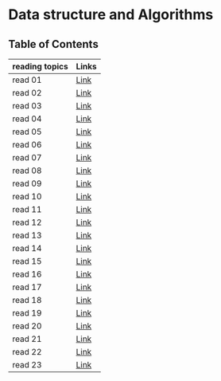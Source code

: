 # Data structure and Algorithms 
## Table of Contents

| reading topics | Links                                                                                            |
|----------------|--------------------------------------------------------------------------------------------------|
| read 01        | [Link](https://github.com/Yousef-010/reading-notes/blob/main/reading_notes/401_Python/read01.md) |
| read 02        | [Link](https://github.com/Yousef-010/reading-notes/blob/main/reading_notes/401_Python/read02.md) |
| read 03        | [Link](https://github.com/Yousef-010/reading-notes/blob/main/reading_notes/401_Python/read03.md) |
| read 04        | [Link](https://github.com/Yousef-010/reading-notes/blob/main/reading_notes/401_Python/read04.md) |
| read 05        | [Link](https://github.com/Yousef-010/reading-notes/blob/main/reading_notes/401_Python/read05.md) |
| read 06        | [Link](https://github.com/Yousef-010/reading-notes/blob/main/reading_notes/401_Python/read06.md) |
| read 07        | [Link](https://github.com/Yousef-010/reading-notes/blob/main/reading_notes/401_Python/read07.md) |
| read 08        | [Link](https://github.com/Yousef-010/reading-notes/blob/main/reading_notes/401_Python/read08.md) |
| read 09        | [Link](https://github.com/Yousef-010/reading-notes/blob/main/reading_notes/401_Python/read09.md) |
| read 10        | [Link](https://github.com/Yousef-010/reading-notes/blob/main/reading_notes/401_Python/read10.md) |
| read 11        | [Link](https://github.com/Yousef-010/reading-notes/blob/main/reading_notes/401_Python/read11.md) |
| read 12        | [Link](https://github.com/Yousef-010/reading-notes/blob/main/reading_notes/401_Python/read12.md) |
| read 13        | [Link](https://github.com/Yousef-010/reading-notes/blob/main/reading_notes/401_Python/read13.md) |
| read 14        | [Link](https://github.com/Yousef-010/reading-notes/blob/main/reading_notes/401_Python/read14.md) |
| read 15        | [Link](https://github.com/Yousef-010/reading-notes/blob/main/reading_notes/401_Python/read15.md) |
| read 16        | [Link](https://github.com/Yousef-010/reading-notes/blob/main/reading_notes/401_Python/read16.md) |
| read 17        | [Link](https://github.com/Yousef-010/reading-notes/blob/main/reading_notes/401_Python/read17.md) |
| read 18        | [Link](https://github.com/Yousef-010/reading-notes/blob/main/reading_notes/401_Python/read18.md) |
| read 19        | [Link](https://github.com/Yousef-010/reading-notes/blob/main/reading_notes/401_Python/read19.md) |
| read 20        | [Link](https://github.com/Yousef-010/reading-notes/blob/main/reading_notes/401_Python/read20.md) |
| read 21        | [Link](https://github.com/Yousef-010/reading-notes/blob/main/reading_notes/401_Python/read21.md) |
| read 22        | [Link](https://github.com/Yousef-010/reading-notes/blob/main/reading_notes/401_Python/read22.md) |
| read 23        | [Link](https://github.com/Yousef-010/reading-notes/blob/main/reading_notes/401_Python/read23.md) |